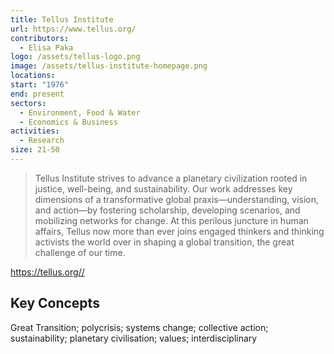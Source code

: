 ```yaml
---
title: Tellus Institute
url: https://www.tellus.org/
contributors:
  - Elisa Paka
logo: /assets/tellus-logo.png
image: /assets/tellus-institute-homepage.png
locations: 
start: "1976"
end: present
sectors:
  - Environment, Food & Water
  - Economics & Business
activities:
  - Research
size: 21-50
---
```

> Tellus Institute strives to advance a planetary civilization rooted in justice, well-being, and sustainability. Our work addresses key dimensions of a transformative global praxis—understanding, vision, and action—by fostering scholarship, developing scenarios, and mobilizing networks for change. At this perilous juncture in human affairs, Tellus now more than ever joins engaged thinkers and thinking activists the world over in shaping a global transition, the great challenge of our time.

https://tellus.org//

## Key Concepts

Great Transition; polycrisis; systems change; collective action; sustainability; planetary civilisation; values; interdisciplinary

